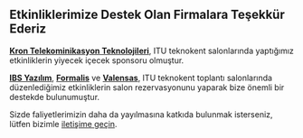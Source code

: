 ﻿---
layout: default
---

<div class="row">
<div class="col-md-7">

<h2>Etkinliklerimize Destek Olan Firmalara Teşekkür Ederiz</h2>

<p><strong><a href="http://kron.com.tr" target="_blank">Kron Telekominikasyon Teknolojileri</a></strong>, ITU teknokent salonlarında yaptığımız etkinliklerin yiyecek içecek sponsoru olmuştur.</strong>

<p><strong><a href="http://www.ibsyazilim.com" target="_blank">IBS Yazılım</a></strong>, <strong><a href="http://formalistech.com" target="_blank">Formalis</a></strong> ve <strong><a href="http://valensas.com" target="_blank">Valensas</a></strong>, ITU teknokent toplantı salonlarında düzenlediğimiz etkinliklerin salon rezervasyonunu yaparak bize önemli bir destekde bulunumuştur.</p>

 <p>
 Sizde faliyetlerimizin daha da yayılmasına katkıda bulunmak isterseniz, lütfen bizimle <a href="http://istanbulcoders.org/contact">iletişime geçin</a>.
 </p>

</div>
</div>

